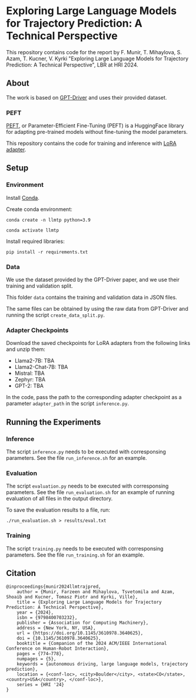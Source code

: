 # Exploring Large Language Models for Trajectory Prediction: A Technical Perspective

This repository contains code for the report by F. Munir, T. Mihaylova, S. Azam, T. Kucner, V. Kyrki "Exploring Large Language Models for Trajectory Prediction: A Technical Perspective", LBR at HRI 2024.


## About

The work is based on [GPT-Driver](https://github.com/PointsCoder/GPT-Driver) and uses their provided dataset.

### PEFT

[PEFT](https://huggingface.co/docs/peft/index), or Parameter-Efficient Fine-Tuning (PEFT) is a HuggingFace library for adapting pre-trained models without fine-tuning the model parameters.

This repository contains the code for training and inference with [LoRA adapter](https://arxiv.org/abs/2106.09685).

## Setup

### Environment

Install [Conda](https://conda.io/projects/conda/en/latest/user-guide/install/index.html). 

Create conda environment:

```
conda create -n llmtp python=3.9

conda activate llmtp
```

Install required libraries:

```
pip install -r requirements.txt
```

### Data

We use the dataset provided by the GPT-Driver paper, and we use their training and validation split.

This folder `data` contains the training and validation data in JSON files.

The same files can be obtained by using the raw data from GPT-Driver and running the script `create_data_split.py`.

### Adapter Checkpoints

Download the saved checkpoints for LoRA adapters from the following links and unzip them:

* Llama2-7B: TBA
* Llama2-Chat-7B: TBA
* Mistral: TBA
* Zephyr: TBA
* GPT-2: TBA

In the code, pass the path to the corresponding adapter checkpoint as a parameter `adapter_path` in the script `inference.py`.

## Running the Experiments

### Inference

The script `inference.py` needs to be executed with corresponsing parameters. 
See the file `run_inference.sh` for an example.

### Evaluation

The script `evaluation.py` needs to be executed with corresponsing parameters. 
See the file `run_evaluation.sh` for an example of running evaluation of all files in the output directory.

To save the evaluation results to a file, run:
```
./run_evaluation.sh > results/eval.txt
```

### Training

The script `training.py` needs to be executed with corresponsing parameters. 
See the file `run_training.sh` for an example.

## Citation

```
@inproceedings{munir2024llmtrajpred,
    author = {Munir, Farzeen and Mihaylova, Tsvetomila and Azam, Shoaib and Kucner, Tomasz Piotr and Kyrki, Ville},
    title = {Exploring Large Language Models for Trajectory Prediction: A Technical Perspective},
    year = {2024},
    isbn = {9798400703232},
    publisher = {Association for Computing Machinery},
    address = {New York, NY, USA},
    url = {https://doi.org/10.1145/3610978.3640625},
    doi = {10.1145/3610978.3640625},
    booktitle = {Companion of the 2024 ACM/IEEE International Conference on Human-Robot Interaction},
    pages = {774–778},
    numpages = {5},
    keywords = {autonomous driving, large language models, trajectory prediction},
    location = {<conf-loc>, <city>Boulder</city>, <state>CO</state>, <country>USA</country>, </conf-loc>},
    series = {HRI '24}
}
```